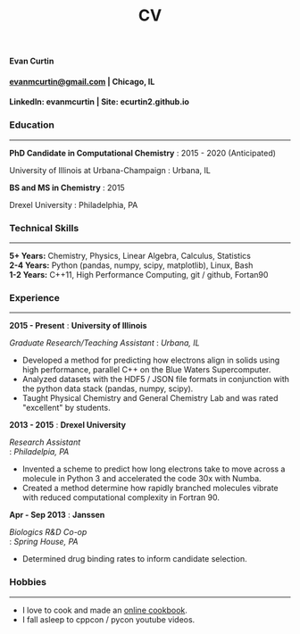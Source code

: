 ﻿---
layout: page
title: CV
---

#### Evan Curtin
#### evanmcurtin@gmail.com | Chicago, IL
#### LinkedIn: evanmcurtin | Site: ecurtin2.github.io

### Education
--------------------------------------------------------------------------------

**PhD Candidate in Computational Chemistry**
: 2015 - 2020 (Anticipated)  

University of Illinois at Urbana-Champaign
: Urbana, IL

**BS and MS in Chemistry**
: 2015

Drexel University
: Philadelphia, PA


### Technical Skills
--------------------------------------------------------------------------------

**5+ Years:** Chemistry, Physics, Linear Algebra, Calculus, Statistics           
**2-4 Years:** Python (pandas, numpy, scipy, matplotlib), Linux, Bash            
**1-2 Years:** C++11, High Performance Computing, git / github, Fortan90

### Experience
--------------------------------------------------------------------------------

**2015 - Present**
: **University of Illinois**

*Graduate Research/Teaching Assistant*
: *Urbana, IL*

- Developed a method for predicting how electrons align in solids using high
  performance, parallel C++ on the Blue Waters Supercomputer.
- Analyzed datasets with the HDF5 / JSON file formats in conjunction with
  the python data stack (pandas, numpy, scipy).
- Taught Physical Chemistry and General Chemistry Lab and was
  rated "excellent" by students.

**2013 - 2015**
: **Drexel University**  

*Research Assistant*   
: *Philadelpia, PA*

- Invented a scheme to predict how long electrons take to move
  across a molecule in Python 3 and accelerated the code 30x with Numba.
- Created a method determine how rapidly branched molecules vibrate with reduced
  computational complexity in Fortran 90.

**Apr - Sep 2013**
: **Janssen**  

*Biologics R&D Co-op*   
: *Spring House, PA*

- Determined drug binding rates to inform candidate selection.

### Hobbies
--------------------------------------------------------------------------------

- I love to cook and  made an [online cookbook](https://evanandfriends.github.io/).
- I fall asleep to cppcon / pycon youtube videos.

